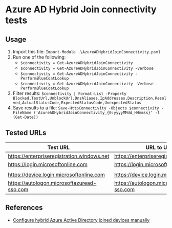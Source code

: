 # Azure AD Hybrid Join connectivity tests

## Usage

1. Import this file: `Import-Module .\AzureADHybridJoinConnectivity.psm1`
1. Run one of the following:
    * `$connectivity = Get-AzureADHybridJoinConnectivity`
    * `$connectivity = Get-AzureADHybridJoinConnectivity -Verbose`
    * `$connectivity = Get-AzureADHybridJoinConnectivity -PerformBlueCoatLookup`
    * `$connectivity = Get-AzureADHybridJoinConnectivity -Verbose -PerformBlueCoatLookup`
1. Filter results: `$connectivity | Format-List -Property Blocked,TestUrl,UnblockUrl,DnsAliases,IpAddresses,Description,Resolved,ActualStatusCode,ExpectedStatusCode,UnexpectedStatus`
1. Save results to a file: `Save-HttpConnectivity -Objects $connectivity -FileName ('AzureADHybridJoinConnectivity_{0:yyyyMMdd_HHmmss}' -f (Get-Date))`

## Tested URLs

| Test URL | URL to Unblock | Description |
| -- | -- | -- |
| <https://enterpriseregistration.windows.net> | <https://enterpriseregistration.windows.net> | |
| <https://login.microsoftonline.com> | <https://login.microsoftonline.com> | |
| | | |
| <https://device.login.microsoftonline.com> | <https://device.login.microsoftonline.com> | |
| <https://autologon.microsoftazuread-sso.com> | <https://autologon.microsoftazuread-sso.com> | |


## References

* [Configure hybrid Azure Active Directory joined devices manually](https://docs.microsoft.com/en-us/azure/active-directory/devices/hybrid-azuread-join-manual-steps)


